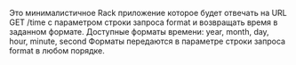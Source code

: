 Это минималистичное Rack приложение которое будет отвечать на URL GET /time
с параметром строки запроса format и возвращать время в заданном формате.
Доступные форматы времени: year, month, day, hour, minute, second
Форматы передаются в параметре строки запроса format в любом порядке.
